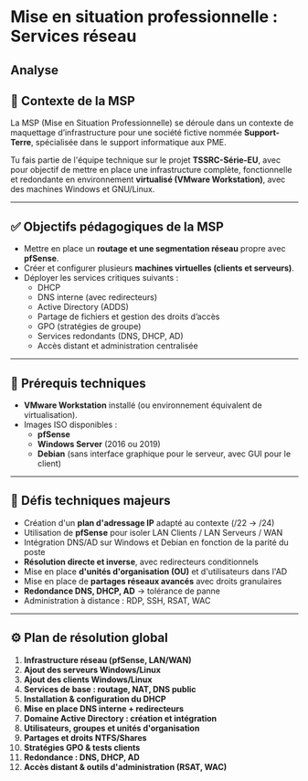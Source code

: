# Mise en situation professionnelle : Services réseau
## Analyse
## 📄 Contexte de la MSP

La MSP (Mise en Situation Professionnelle) se déroule dans un contexte de maquettage d’infrastructure pour une société fictive nommée **Support-Terre**, spécialisée dans le support informatique aux PME.

Tu fais partie de l'équipe technique sur le projet **TSSRC-Série-EU**, avec pour objectif de mettre en place une infrastructure complète, fonctionnelle et redondante en environnement **virtualisé (VMware Workstation)**, avec des machines Windows et GNU/Linux.

---

## ✅ Objectifs pédagogiques de la MSP

- Mettre en place un **routage et une segmentation réseau** propre avec **pfSense**.
- Créer et configurer plusieurs **machines virtuelles (clients et serveurs)**.
- Déployer les services critiques suivants :
    - DHCP
    - DNS interne (avec redirecteurs)
    - Active Directory (ADDS)
    - Partage de fichiers et gestion des droits d’accès
    - GPO (stratégies de groupe)
    - Services redondants (DNS, DHCP, AD)
    - Accès distant et administration centralisée

---

## 📌 Prérequis techniques

- **VMware Workstation** installé (ou environnement équivalent de virtualisation).
- Images ISO disponibles :
    - **pfSense**
    - **Windows Server** (2016 ou 2019)
    - **Debian** (sans interface graphique pour le serveur, avec GUI pour le client)

---

## 🔫 Défis techniques majeurs

- Création d'un **plan d'adressage IP** adapté au contexte (/22 → /24)
- Utilisation de **pfSense** pour isoler LAN Clients / LAN Serveurs / WAN
- Intégration DNS/AD sur Windows et Debian en fonction de la parité du poste
- **Résolution directe et inverse**, avec redirecteurs conditionnels
- Mise en place **d'unités d'organisation (OU)** et d'utilisateurs dans l'AD
- Mise en place de **partages réseaux avancés** avec droits granulaires
- **Redondance DNS, DHCP, AD** → tolérance de panne
- Administration à distance : RDP, SSH, RSAT, WAC

---

## ⚙️ Plan de résolution global 

1. **Infrastructure réseau (pfSense, LAN/WAN)**
2. **Ajout des serveurs Windows/Linux**
3. **Ajout des clients Windows/Linux**
4. **Services de base : routage, NAT, DNS public**
5. **Installation & configuration du DHCP**
6. **Mise en place DNS interne + redirecteurs**
7. **Domaine Active Directory : création et intégration**
8. **Utilisateurs, groupes et unités d'organisation**
9. **Partages et droits NTFS/Shares**
10. **Stratégies GPO & tests clients**
11. **Redondance : DNS, DHCP, AD**
12. **Accès distant & outils d'administration (RSAT, WAC)**

